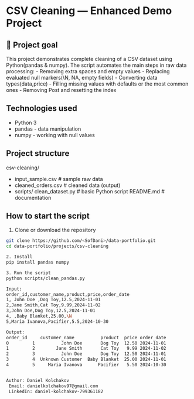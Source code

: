 # CSV Cleaning — Enhanced Demo Project

## 🎯 Project goal
This project demonstrates complete cleaning of a CSV dataset using Python(pandas & numpy).
The script automates the main steps in raw data processing:
    - Removing extra spaces and empty values
    - Replacing evaluated null markers(\N, NA, empty fields)
    - Converting data types(data,price)
    - Filling missing values with defaults or the most common ones
    - Removing Post and resetting the index

##  Technologies used
- Python 3   
- pandas - data manipulation
- numpy -  working with null values

## Project structure
csv-cleaning/
- input_sample.csv # sample raw data
- cleaned_orders.csv # cleaned data (output)
- scripts/
     clean_dataset.py # basic Python script
         README.md # documentation


## How to start the script

1. Clone or download the repository
```bash
git clone https://github.com/<SofDani>/data-portfolio.git
cd data-portfolio/projects/csv-cleaning

2. Install
pip install pandas numpy

3. Run the script
python scripts/clean_pandas.py

Input:
order_id,customer_name,product,price,order_date
1, John Doe ,Dog Toy,12.5,2024-11-01
2,Jane Smith,Cat Toy,9.99,2024-11-02
3,John Doe,Dog Toy,12.5,2024-11-01
4, ,Baby Blanket,25.00,\N
5,Maria Ivanova,Pacifier,5.5,2024-10-30

Output:
order_id     customer_name          product  price order_date
0         1          John Doe       Dog Toy  12.50 2024-11-01
1         2        Jane Smith       Cat Toy   9.99 2024-11-02
2         3          John Doe       Dog Toy  12.50 2024-11-01
3         4  Unknown Customer  Baby Blanket  25.00 2024-11-01
4         5     Maria Ivanova      Pacifier   5.50 2024-10-30


Author: Daniel Kolchakov
 Email: danielkolchakov97@gmail.com
 LinkedIn: daniel-kolchakov-799361182